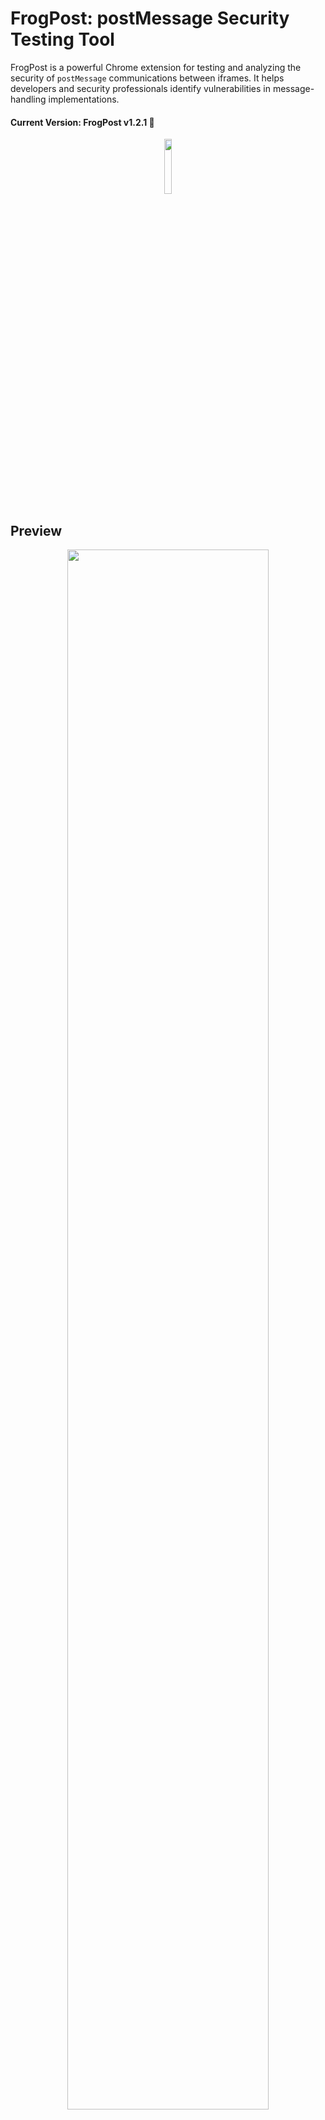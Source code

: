 # FrogPost: postMessage Security Testing Tool

FrogPost is a powerful Chrome extension for testing and analyzing the security of `postMessage` communications between iframes. It helps developers and security professionals identify vulnerabilities in message-handling implementations.

#### Current Version: FrogPost v1.2.1 🥳

<p align="center" width="100%">
    <img width="15%" src="frog-logo.png">
</p>

## Preview
<p align="center" width="100%">
    <img width="80%" src="FrogPost_final.gif">
</p>

---

## ⚠️ Security Disclaimer

Use FrogPost **ethically and legally** — only test applications you own or have permission to assess. Unauthorized testing may violate laws.

---

## 🚀 Key Features

- Live monitor of cross-origin `postMessage` traffic
- Automatic detection and analysis of message handlers
- Static and runtime analysis for DOM-based vulnerabilities
- Identification of missing origin checks and unsafe sinks
- Targeted fuzzing of insecure handlers
- Detailed security reports with payload suggestions

---

## 📌 Usage Highlights

1. **Observe**: Load any site with iframes. FrogPost captures `postMessage` exchanges.
2. **Analyze**: Click ▶ to begin handler analysis. Static fallback analysis is applied if runtime fails.
3. **Trace**: Use ✨ to trace data flows, detect DOM sinks, and generate security payloads.
4. **Fuzz**: Launch 🚀 to test vulnerable endpoints using crafted fuzzing payloads.

---

## 🧠 Dashboard at a Glance

### 🎯 Per-Iframe Controls

- **▶ Play** – Start handler detection and capture
- **✨ Trace** – Static sink and flow analysis
- **📋 Report** – Show results & Insights
- **🚀 Launch** – Begin fuzzing vulnerable handlers

### 🛠️ General Controls

- **Check All** – Analyze all endpoints
- **Clear Messages** – Reset state and logs
- **Export** – Download captured messages
- **Refresh** – Manually update messages
- **Debug Toggle** – Verbose logging in console

### 💬 Message Controls

- **→ Send to Origin** – Replay to sender
- **→ Send to Destination** – Replay to receiver

---

## 📊 Panels

- **Hosts Panel** – Shows the main page and iframe connections
- **Messages Panel** – Intercepted `postMessage` traffic
- **Security Report** – DOM XSS and origin check findings

---

## 📥 Installation Guide for macOS

### Option 1 (Recommended): Install the Chrome Extension via `setup.sh`

1. Clone the repository:

    ```
    git clone https://github.com/thisis0xczar/FrogPost.git
    ```

2. Load the extension in Chrome.

3. `cd` to the repo folder:

    ```
    cd FrogPost
    ```

4. Make `setup.sh` executable and run it:

    ```
    chmod +x setup.sh; ./setup.sh
    ```

### Option 2: Install the Chrome Extension manually

1. Clone the repository:

    ```
    git clone https://github.com/thisis0xczar/FrogPost.git
    ```

2. Go to `chrome://extensions/` in Chrome

3. Enable **Developer mode**

4. Click **Load unpacked** and select the FrogPost directory

5. Extension should appear in Chrome

---

### Step 2: Set Up the Native Messaging Host

1. Create required directories:

    ```
    mkdir -p ~/Library/Application\ Support/NodeServerStarter
    mkdir -p ~/Library/Application\ Support/Google/Chrome/NativeMessagingHosts
    ```

2. Copy your Chrome Extension ID and update `com.nodeserver.starter.json`:

    ```
    sed -i '' 's/\abcdefghijklmnopabcdefghijklmnop/<your-extension-id>/g' com.nodeserver.starter.json
    ```

3. Verify `allowed_origins` includes:

    ```
    "chrome-extension://<your-extension-id>/"
    ```

4. In `server.js`, set:

    ```js
    const rootDir = '/Path/To/extension/folder';
    ```

5. In `start_server.sh`, set:

    ```bash
    SERVER_JS="/Users/[USER_NAME]/Library/Application Support/NodeServerStarter/server.js"
    LOG_FILE="/Users/[USER_NAME]/Library/Application Support/NodeServerStarter/node-finder.log
    ```

6. Copy files to system paths:

    ```bash
    cp /path/to/FrogPost/server.js ~/Library/Application\ Support/NodeServerStarter/
    cp /path/to/FrogPost/start_server.sh ~/Library/Application\ Support/NodeServerStarter/
    cp /path/to/FrogPost/com.nodeserver.starter.json ~/Library/Application\ Support/Google/Chrome/NativeMessagingHosts/
    ```

7. Confirm the JSON file is configured correctly:

    ```
    cat ~/Library/Application\ Support/Google/Chrome/NativeMessagingHosts/com.nodeserver.starter.json
    ```

8. Install Node dependencies:

    ```
    cd ~/Library/Application\ Support/NodeServerStarter/
    npm install express cors body-parser
    ```

---

## 📥 Installation Guide for Windows

### Install the Chrome Extension via `Windows/setup.ps1`

1. Clone the repository:

    ```
    git clone https://github.com/thisis0xczar/FrogPost.git
    ```

2. Load the extension in Chrome.

3. `cd` to the repo folder:

    ```
    cd FrogPost
    ```

4. Run the setup script in PowerShell:

    ```
    powershell.exe -File Windows/setup.ps1
    ```
---

## 🧪 Troubleshooting

- **Could not connect to fuzzer server**: Recheck file paths
- **Permission issues**: Run `chmod 755` on all scripts
- **Node not found**: Ensure it's installed and available in your `$PATH`
- **Extension not loading**: Use Chrome dev tools or reload

---

## 📅 Roadmap (TODO)

- [x] Passive Listener Detection
- [x] Callback Integration Fix
- [x] XSS Payload Library
- [x] POC Builder
- [ ] AST Parsing for Generic Listeners

---

## 📄 License

FrogPost is licensed under the MIT License. See [LICENSE](LICENSE).

**Third-party libraries used:**

- **Acorn** (MIT License)
- **acorn-walk** (MIT License)

> © Marijn Haverbeke and contributors

See [`third_party_licenses.md`](third_party_licenses.md) for full license texts.

---
